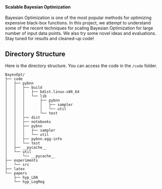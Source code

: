 #### Scalable Bayesian Optimization

Bayesian Optimization is one of the most popular methods for optimizing expensive black-box functions. In this project, we attempt to understand some of the recent techniques for scaling Bayesian Optimization for large number of input data points. We also try some novel ideas and evaluations. Stay tuned for results and cleaned-up code!

## Directory Structure

Here is the directory structure. You can access the code in the `/code` folder. 

```
BayesOpt/
├── code
│   ├── pybnn
│   │   ├── build
│   │   │   ├── bdist.linux-x86_64
│   │   │   └── lib
│   │   │       ├── pybnn
│   │   │       │   ├── sampler
│   │   │       │   └── util
│   │   │       └── test
│   │   ├── dist
│   │   ├── notebooks
│   │   ├── pybnn
│   │   │   ├── sampler
│   │   │   └── util
│   │   ├── pybnn.egg-info
│   │   └── test
│   ├── __pycache__
│   └── util
│       └── __pycache__
├── experiments
│   └── src
├── latex
└── papers
    ├── hyp_LDA
    └── hyp_LogReg

```